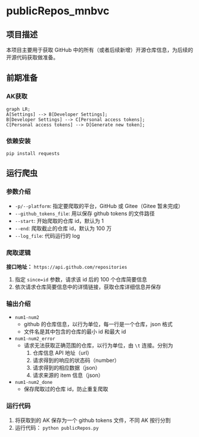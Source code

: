 # publicRepos_mnbvc 

## 项目描述

本项目主要用于获取 GitHub 中的所有（或者后续新增）开源仓库信息，为后续的开源代码获取做准备。

## 前期准备

### AK获取

```mermaid
graph LR;
A[Settings] --> B[Developer Settings];
B[Developer Settings] --> C[Personal access tokens];
C[Personal access tokens] --> D[Generate new token];
```

### 依赖安装

```shell
pip install requests
```

## 运行爬虫

### 参数介绍

- `-p/--platform`: 指定要爬取的平台，GitHub 或 Gitee（Gitee 暂未完成）
- `--github_tokens_file`: 用以保存 github tokens 的文件路径
- `--start`: 开始爬取的仓库 id，默认为 1
- `--end`: 爬取截止的仓库 id，默认为 100 万
- `--log_file`: 代码运行的 log

### 爬取逻辑

**接口地址：** `https://api.github.com/repositories`

1. 指定 `since=id` 参数，请求该 id 后的 100 个仓库简要信息
2. 依次请求仓库简要信息中的详情链接，获取仓库详细信息并保存

### 输出介绍

- `num1-num2`
    - github 的仓库信息，以行为单位，每一行是一个仓库，json 格式
    - 文件名是其中包含的仓库的最小 id 和最大 id
- `num1-num2_error`
    - 请求无法获取正确范围的仓库，以行为单位，由 `\t` 连接。分别为
        1. 仓库信息 API 地址（url）
        2. 请求得到的响应的状态码（number）
        3. 请求得到的相应数据（json）
        4. 请求来源的 item 信息（json）
- `num1-num2_done`
    - 保存爬取过的仓库 id，防止重复爬取

### 运行代码

1. 将获取到的 AK 保存为一个 github tokens 文件，不同 AK 按行分割
2. 运行代码： `python publicRepos.py`
